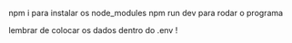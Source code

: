 npm i para instalar os node_modules
npm run dev para rodar o programa

lembrar de colocar os dados dentro do .env !

